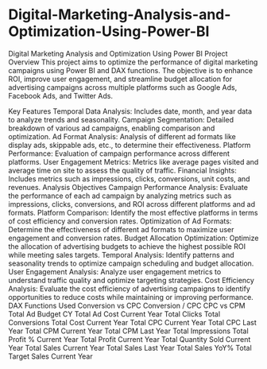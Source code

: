 # Digital-Marketing-Analysis-and-Optimization-Using-Power-BI

Digital Marketing Analysis and Optimization Using Power BI
Project Overview
This project aims to optimize the performance of digital marketing campaigns using Power BI and DAX functions. The objective is to enhance ROI, improve user engagement, and streamline budget allocation for advertising campaigns across multiple platforms such as Google Ads, Facebook Ads, and Twitter Ads.

Key Features
Temporal Data Analysis: Includes date, month, and year data to analyze trends and seasonality.
Campaign Segmentation: Detailed breakdown of various ad campaigns, enabling comparison and optimization.
Ad Format Analysis: Analysis of different ad formats like display ads, skippable ads, etc., to determine their effectiveness.
Platform Performance: Evaluation of campaign performance across different platforms.
User Engagement Metrics: Metrics like average pages visited and average time on site to assess the quality of traffic.
Financial Insights: Includes metrics such as impressions, clicks, conversions, unit costs, and revenues.
Analysis Objectives
Campaign Performance Analysis: Evaluate the performance of each ad campaign by analyzing metrics such as impressions, clicks, conversions, and ROI across different platforms and ad formats.
Platform Comparison: Identify the most effective platforms in terms of cost efficiency and conversion rates.
Optimization of Ad Formats: Determine the effectiveness of different ad formats to maximize user engagement and conversion rates.
Budget Allocation Optimization: Optimize the allocation of advertising budgets to achieve the highest possible ROI while meeting sales targets.
Temporal Analysis: Identify patterns and seasonality trends to optimize campaign scheduling and budget allocation.
User Engagement Analysis: Analyze user engagement metrics to understand traffic quality and optimize targeting strategies.
Cost Efficiency Analysis: Evaluate the cost efficiency of advertising campaigns to identify opportunities to reduce costs while maintaining or improving performance.
DAX Functions Used
Conversion vs CPC
Conversion / CPC
CPC vs CPM
Total Ad Budget CY
Total Ad Cost Current Year
Total Clicks
Total Conversions
Total Cost Current Year
Total CPC Current Year
Total CPC Last Year
Total CPM Current Year
Total CPM Last Year
Total Impressions
Total Profit % Current Year
Total Profit Current Year
Total Quantity Sold Current Year
Total Sales Current Year
Total Sales Last Year
Total Sales YoY%
Total Target Sales Current Year
